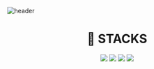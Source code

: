 ![header](https://capsule-render.vercel.app/api?type=Slice&color=gradient&customColorList=14,15,18,28&height=300&section=header&text=%20Hello!%20I'm%20Bora!%20&animation=fadeIn&fontColor=424242&fontSize=90&fontAlign=50&descSize=30)   

<div align=center><h1>🌱 STACKS</h1></div>
<div align=center>
<img src="https://img.shields.io/badge/javascript-F7DF1E?style=for-the-badge&logo=javascript&logoColor=black">
<img src="https://img.shields.io/badge/HTML5-E34F26?style=flat-square&logo=HTML5&logoColor=white"/>
<img src="https://img.shields.io/badge/CSS3-1572B6?style=flat-square&logo=CSS3&logoColor=white"/>
<img src="https://img.shields.io/badge/jQuery-0769AD?style=flat-square&logo=jQuery&logoColor=white"/>
</div>
